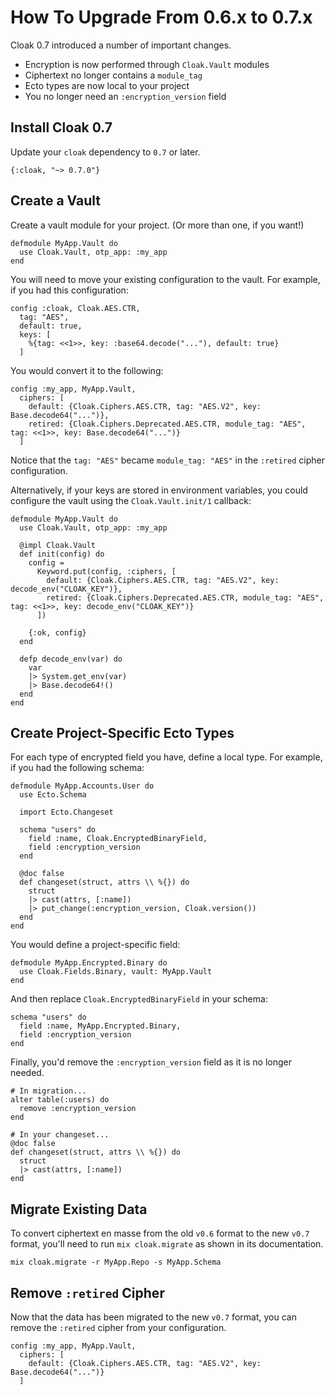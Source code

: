# How To Upgrade From 0.6.x to 0.7.x

Cloak 0.7 introduced a number of important changes.

- Encryption is now performed through `Cloak.Vault` modules
- Ciphertext no longer contains a `module_tag`
- Ecto types are now local to your project
- You no longer need an `:encryption_version` field

## Install Cloak 0.7

Update your `cloak` dependency to `0.7` or later.

    {:cloak, "~> 0.7.0"}

## Create a Vault

Create a vault module for your project. (Or more than one, if you want!)

    defmodule MyApp.Vault do
      use Cloak.Vault, otp_app: :my_app
    end

You will need to move your existing configuration to the vault. For example,
if you had this configuration:

    config :cloak, Cloak.AES.CTR,
      tag: "AES",
      default: true,
      keys: [
        %{tag: <<1>>, key: :base64.decode("..."), default: true}
      ]

You would convert it to the following:

    config :my_app, MyApp.Vault,
      ciphers: [
        default: {Cloak.Ciphers.AES.CTR, tag: "AES.V2", key: Base.decode64("...")},
        retired: {Cloak.Ciphers.Deprecated.AES.CTR, module_tag: "AES", tag: <<1>>, key: Base.decode64("...")}
      ]

Notice that the `tag: "AES"` became `module_tag: "AES"` in the `:retired`
cipher configuration.

Alternatively, if your keys are stored in environment variables, you could
configure the vault using the `Cloak.Vault.init/1` callback:

    defmodule MyApp.Vault do
      use Cloak.Vault, otp_app: :my_app

      @impl Cloak.Vault
      def init(config) do
        config =
          Keyword.put(config, :ciphers, [
            default: {Cloak.Ciphers.AES.CTR, tag: "AES.V2", key: decode_env("CLOAK_KEY")},
            retired: {Cloak.Ciphers.Deprecated.AES.CTR, module_tag: "AES", tag: <<1>>, key: decode_env("CLOAK_KEY")}
          ])

        {:ok, config}
      end

      defp decode_env(var) do
        var
        |> System.get_env(var)
        |> Base.decode64!()
      end
    end

## Create Project-Specific Ecto Types

For each type of encrypted field you have, define a local type. For example,
if you had the following schema:

    defmodule MyApp.Accounts.User do
      use Ecto.Schema

      import Ecto.Changeset

      schema "users" do
        field :name, Cloak.EncryptedBinaryField,
        field :encryption_version
      end

      @doc false
      def changeset(struct, attrs \\ %{}) do
        struct
        |> cast(attrs, [:name])
        |> put_change(:encryption_version, Cloak.version())
      end
    end

You would define a project-specific field:

    defmodule MyApp.Encrypted.Binary do
      use Cloak.Fields.Binary, vault: MyApp.Vault
    end

And then replace `Cloak.EncryptedBinaryField` in your schema:

    schema "users" do
      field :name, MyApp.Encrypted.Binary,
      field :encryption_version
    end 

Finally, you'd remove the `:encryption_version` field as it is no longer
needed.

    # In migration...
    alter table(:users) do
      remove :encryption_version
    end

    # In your changeset...
    @doc false
    def changeset(struct, attrs \\ %{}) do
      struct
      |> cast(attrs, [:name])
    end

## Migrate Existing Data

To convert ciphertext en masse from the old `v0.6` format to the new `v0.7`
format, you'll need to run `mix cloak.migrate` as shown in its documentation.

    mix cloak.migrate -r MyApp.Repo -s MyApp.Schema

## Remove `:retired` Cipher

Now that the data has been migrated to the new `v0.7` format, you can remove the
`:retired` cipher from your configuration.

    config :my_app, MyApp.Vault,
      ciphers: [
        default: {Cloak.Ciphers.AES.CTR, tag: "AES.V2", key: Base.decode64("...")}
      ]
 